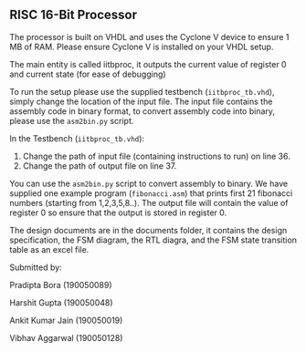 ## RISC 16-Bit Processor 

The processor is built on VHDL and uses the Cyclone V device to ensure 1 MB of RAM. Please ensure Cyclone V is installed on your VHDL setup.

The main entity is called iitbproc, it outputs the current value of register 0 and current state (for ease of debugging)

To run the setup please use the supplied testbench (`iitbproc_tb.vhd`), simply change the location of the input file. The input file contains the assembly code in binary format, to convert assembly code into binary, please use the `asm2bin.py` script.

In the Testbench (`iitbproc_tb.vhd`): 
1. Change the path of input file (containing instructions to run) on line 36.
2. Change the path of output file on line 37.

You can use the `asm2bin.py` script to convert assembly to binary. We have supplied one example program (`fibonacci.asm`) that prints first 21 fibonacci numbers (starting from 1,2,3,5,8..). The output file will contain the value of register 0 so ensure that the output is stored in register 0.


The design documents are in the documents folder, it contains the design specification, the FSM diagram, the RTL diagra, and the FSM state transition table as an excel file.

Submitted by:

Pradipta Bora (190050089)

Harshit Gupta (190050048)

Ankit Kumar Jain (190050019)

Vibhav Aggarwal (190050128)
